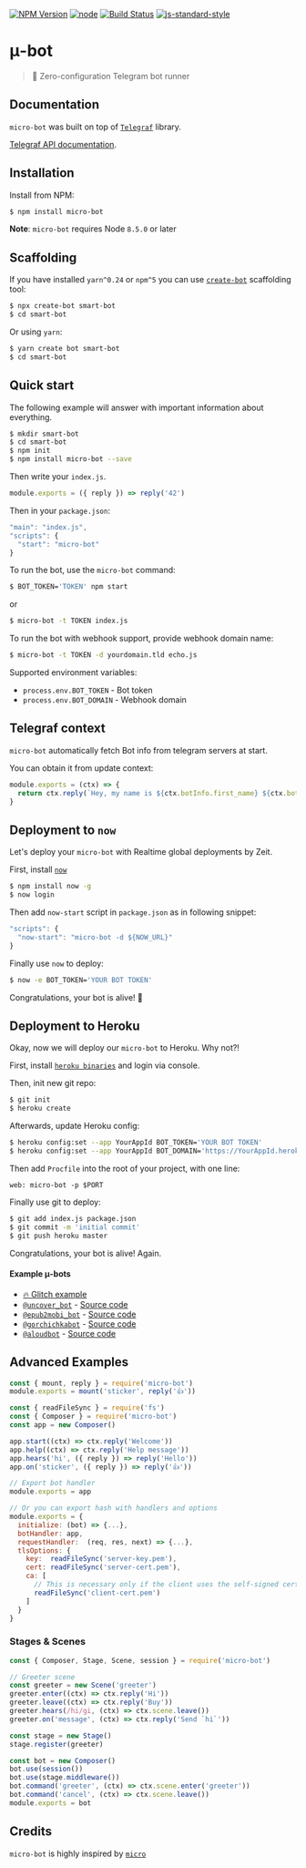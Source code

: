 [![NPM Version](https://img.shields.io/npm/v/micro-bot.svg?style=flat-square)](https://www.npmjs.com/package/micro-bot)
[![node](https://img.shields.io/node/v/micro-bot.svg?style=flat-square)](https://www.npmjs.com/package/micro-bot)
[![Build Status](https://img.shields.io/travis/telegraf/micro-bot.svg?branch=master&style=flat-square)](https://travis-ci.org/telegraf/micro-bot)
[![js-standard-style](https://img.shields.io/badge/code%20style-standard-brightgreen.svg?style=flat-square)](http://standardjs.com/)

# μ-bot
> 🤖 Zero-configuration Telegram bot runner

## Documentation

`micro-bot` was built on top of [`Telegraf`](https://github.com/telegraf/telegraf) library.

[Telegraf API documentation](http://telegraf.js.org).

## Installation

Install from NPM:

```bash
$ npm install micro-bot
```

**Note**: `micro-bot` requires Node `8.5.0` or later

## Scaffolding

If you have installed `yarn^0.24` or `npm^5` you can use [`create-bot`](https://github.com/telegraf/create-bot) scaffolding tool:

```bash
$ npx create-bot smart-bot
$ cd smart-bot
```

Or using `yarn`:

```bash
$ yarn create bot smart-bot
$ cd smart-bot
```

## Quick start

The following example will answer with important information about everything.

```bash
$ mkdir smart-bot
$ cd smart-bot
$ npm init
$ npm install micro-bot --save
```

Then write your `index.js`.

```js
module.exports = ({ reply }) => reply('42')
```

Then in your `package.json`:

```js
"main": "index.js",
"scripts": {
  "start": "micro-bot"
}
```

To run the bot, use the `micro-bot` command:

```bash
$ BOT_TOKEN='TOKEN' npm start
```

or

```bash
$ micro-bot -t TOKEN index.js
```

To run the bot with webhook support, provide webhook domain name:

```bash
$ micro-bot -t TOKEN -d yourdomain.tld echo.js
```

Supported environment variables:

* `process.env.BOT_TOKEN` - Bot token
* `process.env.BOT_DOMAIN` - Webhook domain

## Telegraf context

`micro-bot` automatically fetch Bot info from telegram servers at start.

You can obtain it from update context:

```js
module.exports = (ctx) => {
  return ctx.reply(`Hey, my name is ${ctx.botInfo.first_name} ${ctx.botInfo.last_name}`)
}
```

## Deployment to `now`

Let's deploy your `micro-bot` with Realtime global deployments by Zeit.

First, install [`now`](https://zeit.co/now)
```bash
$ npm install now -g
$ now login
```

Then add `now-start` script in `package.json` as in following snippet:

```js
"scripts": {
  "now-start": "micro-bot -d ${NOW_URL}"
}
```

Finally use `now` to deploy:

```bash
$ now -e BOT_TOKEN='YOUR BOT TOKEN'
```

Congratulations, your bot is alive! 🎉

## Deployment to Heroku

Okay, now we will deploy our `micro-bot` to Heroku. Why not?!

First, install [`heroku binaries`](https://devcenter.heroku.com/articles/getting-started-with-nodejs#set-up) and login via console.

Then, init new git repo:
```bash
$ git init
$ heroku create
```

Afterwards, update Heroku config:

```bash
$ heroku config:set --app YourAppId BOT_TOKEN='YOUR BOT TOKEN'
$ heroku config:set --app YourAppId BOT_DOMAIN='https://YourAppId.herokuapp.com'
```

Then add `Procfile` into the root of your project, with one line:

```Procfile
web: micro-bot -p $PORT
```

Finally use git to deploy:

```bash
$ git add index.js package.json
$ git commit -m 'initial commit'
$ git push heroku master
```

Congratulations, your bot is alive! Again.

#### Example μ-bots

* [ 🔥 Glitch example](https://glitch.com/edit/#!/dashing-light)
* [`@uncover_bot`](https://telegram.me/uncover_bot) - [Source code](https://uncover.now.sh/_src)
* [`@epub2mobi_bot`](https://telegram.me/epub2mobi_bot) - [Source code](https://epub2mobi.now.sh/_src)
* [`@gorchichkabot`](https://bot.gorchichka.com) - [Source code](https://github.com/agudulin/gorchichkabot)
* [`@aloudbot`](https://telegram.me/aloudbot) - [Source code](https://github.com/shrynx/aloudbot)

## Advanced Examples

```js
const { mount, reply } = require('micro-bot')
module.exports = mount('sticker', reply('👍'))
```

```js
const { readFileSync } = require('fs')
const { Composer } = require('micro-bot')
const app = new Composer()

app.start((ctx) => ctx.reply('Welcome'))
app.help((ctx) => ctx.reply('Help message'))
app.hears('hi', ({ reply }) => reply('Hello'))
app.on('sticker', ({ reply }) => reply('👍'))

// Export bot handler
module.exports = app

// Or you can export hash with handlers and options
module.exports = {
  initialize: (bot) => {...},
  botHandler: app,
  requestHandler:  (req, res, next) => {...},
  tlsOptions: {
    key:  readFileSync('server-key.pem'),
    cert: readFileSync('server-cert.pem'),
    ca: [
      // This is necessary only if the client uses the self-signed certificate.
      readFileSync('client-cert.pem')
    ]
  }
}
```

### Stages & Scenes

```js
const { Composer, Stage, Scene, session } = require('micro-bot')

// Greeter scene
const greeter = new Scene('greeter')
greeter.enter((ctx) => ctx.reply('Hi'))
greeter.leave((ctx) => ctx.reply('Buy'))
greeter.hears(/hi/gi, (ctx) => ctx.scene.leave())
greeter.on('message', (ctx) => ctx.reply('Send `hi`'))

const stage = new Stage()
stage.register(greeter)

const bot = new Composer()
bot.use(session())
bot.use(stage.middleware())
bot.command('greeter', (ctx) => ctx.scene.enter('greeter'))
bot.command('cancel', (ctx) => ctx.scene.leave())
module.exports = bot

```

## Credits

`micro-bot` is highly inspired by [`micro`](https://github.com/zeit/micro/)
